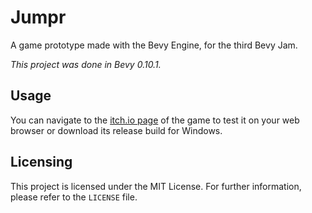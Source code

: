 # Jumpr
A game prototype made with the Bevy Engine, for the third Bevy Jam.

*This project was done in Bevy 0.10.1.*
## Usage
You can navigate to the [itch.io page](https://beeznutzdev.itch.io/jumpr) of the game to test it on your web browser or download its release build for Windows.
## Licensing
This project is licensed under the MIT License. For further information, please refer to the `LICENSE` file.